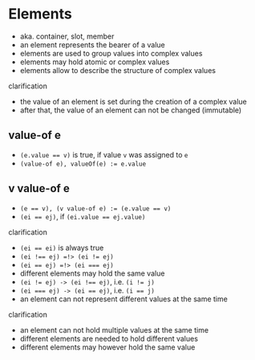 
<!-- ======================================================================= -->
# Elements

* aka. container, slot, member
* an element represents the bearer of a value
* elements are used to group values into complex values
* elements may hold atomic or complex values
* elements allow to describe the structure of complex values

clarification

* the value of an element is set during the creation of a complex value
* after that, the value of an element can not be changed (immutable)

<!-- ======================================================================= -->
## value-of e

* `(e.value == v)` is true, if value `v` was assigned to `e`
* `(value-of e), valueOf(e) := e.value`

<!-- ======================================================================= -->
## v value-of e

* `(e == v), (v value-of e) := (e.value == v)`
* `(ei == ej)`, if `(ei.value == ej.value)`

clarification

* `(ei == ei)` is always true
* `(ei !== ej) =!> (ei != ej)`
* `(ei == ej) =!> (ei === ej)`
* different elements may hold the same value
* `(ei != ej) -> (ei !== ej)`, i.e. `(i != j)`
* `(ei === ej) -> (ei == ej)`, i.e. `(i == j)`
* an element can not represent different values at the same time

clarification

* an element can not hold multiple values at the same time
* different elements are needed to hold different values
* different elements may however hold the same value
